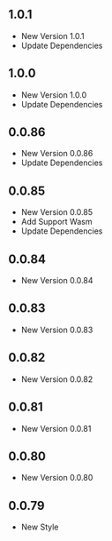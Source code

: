 ## 1.0.1

- New Version 1.0.1
- Update Dependencies
## 1.0.0

- New Version 1.0.0
- Update Dependencies
## 0.0.86

- New Version 0.0.86
- Update Dependencies
## 0.0.85

- New Version 0.0.85
- Add Support Wasm
- Update Dependencies
## 0.0.84

- New Version 0.0.84


## 0.0.83

- New Version 0.0.83


## 0.0.82

- New Version 0.0.82


## 0.0.81

- New Version 0.0.81


## 0.0.80

- New Version 0.0.80


## 0.0.79

- New Style